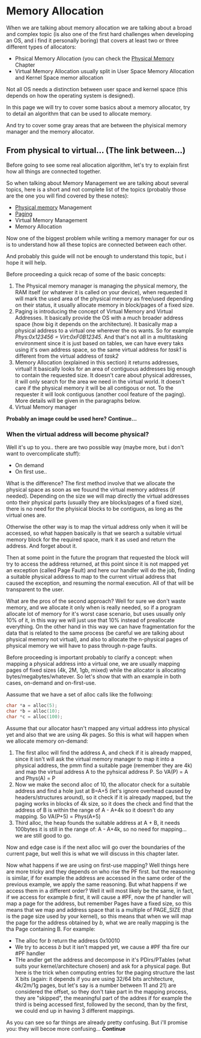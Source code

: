# Memory Allocation 

When we are talking about memory allocation we are talking about a broad and complex topic (is also one of the first hard challenges when developing an OS, and i find it personally boring)  that covers at least two or three different types of allocators: 

* Phsical Memory Allocation (you can check the [Physical Memory](PhysicalMemory.md) Chapter
* Virtual Memory Allocation usually split in User Space Memory Allocation and Kernel Space memor allocation

Not all OS needs a distinction between user space and kernel space (this depends on how the operating system is designed). 

In this page we will try to cover some basics about a memory allocator, try to detail an algorithm that can be used to allocate memory.

And try to cover some gray areas that are between the phyisical memory manager and the memory allocator. 

## From physical to virtual... (The link between...) 

Before going to see some real  allocation algorithm, let's try to explain first how all things are connected together. 

So when talking about Memory Management we are talking about several topics, here is a short and not complete list of the topics
(probably those are the one you will find covered by these notes): 

* [Physical memory](PhysicalMemory.md) Management
* [Paging](Paging.md)
* Virtual Memory Management
* Memory Allocation
 
Now one of the biggest problem while writing a memory manager for our os  is to understand how all these topics are connected between each other.

And probably this guide will not be enough to understand this topic, but i hope it will help. 

Before proceeding a quick recap of some of the basic concepts: 

1. The Physical memory manager is managing the physical memory, the RAM itself (or whatever it is called on your device), when requested it will mark the used area of the physical memory as free/used depending on their status, it usually allocate memory in block/pages of a fixed size.
2. Paging is introducing the concept of Virtual Memory and Virtual Addresses. It basically provide the OS with a much broader address space (how big it depends on the architecture). It basically map a physical address to a virtual one wherever the os wants. So for example *Phys:0x123456 = Virt:0xF0B12345*. And that's not all in a multitasking environment since it is just based on tables, we can have every taks using it's own address space, so the same virtual address for *task1* is different from the virtual address of *task2*
3. Memory Allocation (explained in this section) it returns addresses, virtual! It basically looks for an area of contiguous addresses big enough to contain the requested size. It doesn't care about physical addresses, it will only search for the area we need in the virtual world. It doesn't care if the physical memory it will be all contigous or not. To the requester it will look contiguous (another cool feature of the paging). More details will be given in the paragraphs below.
4. Virtual Memory manager 

__Probably an image could be used here?__
__Continue...__

### When the virtual address will become physical?

Well it's up to you.. there are two possible way (maybe more, but i don't want to overcomplicate stuff):

* On demand
* On first use..

What is the difference? The first method involve that we allocate the physical space as soon as we fouund the virtual memory address (if needed). Depending on the size we will map directly the virtual addresses onto their physical parts (usually they are blocks/pages of a fixed size), there is no need for the phyisical blocks to be contiguos, as long as the virtual ones are.

Otherwise the other way is to map the virtual address only when it will be accessed, so what happen basically is that we search a suitable virtual memory block for the required space, mark it as used and return the address. And forget about it. 

Then at some point in the future the program that requested the block will try to access the address returned, at this point since it is not mapped yet an exception (called Page Fault) and here our handler will do the job, finding a suitable physical address to map to the current virtual address that caused  the exception, and resuming the normal execution. All of that will be transparent to the user.

What are the pros of the second approach? Well for sure we don't waste memory, and we allocate it only when is really needed, so if a program allocate lot of memory for it's worst case scenario, but uses usually only 10% of it, in this way we will just use that 10% instead of preallocate everything. On the other hand in this way we can have fragmentation for the data that is related to the same process (be careful we are talking about physical memory not virtual), and also to allocate the n-physical pages of physical memory we will have to pass through n-page faults.

Before proceeding is important probably to clarify a concept: when mapping a physical address into a virtual one, we are usually mapping pages of fixed sizes (4k, 2M, 1gb, mixed) while the allocator is allocating bytes/megabytes/whatever. So let's show that with an example in both cases, on-demand and on-first-use. 

Aassume that we have a set of alloc calls like the follwoing:

```C
char *a = alloc(5);
char *b = alloc(10);
char *c = alloc(100);
```

Assume that our allocator hasn't mapped any virtual address into physical yet and also that we are using 4k pages. So this is what will happen when we allocate memory on-demand: 

1. The first alloc will find the address A, and check if it is already mapped, since it isn't will ask the virtual memory manager to map it into a physical address, the pmm find a suitable page (remember they are 4k) and map the virtual address A to the pyhsical address P. So VA(P) = A and Phys(A) = P
2. Now we make the second alloc of 10, the allocator check for a suitable address and find a hole just at B=A+5 (let's ignore overhead caused by headers/structures around), so it check if it is alreqady mapped, but the paging works in blocks of 4k size, so it does the check and find that the address of B is within the range of A - A+4k so it doesn't do any mapping. So VA(P+5) = Phys(A+5)
3. Third alloc, the heap founds the suitable address at A + B, it needs 100bytes it is still in the range of: A - A+4k, so no need for mapping... we are still good to go. 

Now and edge case is if the next alloc will go over the boundaries of the current page, but well this is what we will discuss in this chapter later.

Now what happens if we are using on first-use mapping? Well things here are more tricky and they depends on who rise the PF first. but the reasoning is similar, if for example the address are accessed in the same order of the previous example, we apply the same reasoning. But what happens if we access them in a different order? Well it will most likely be the same, in fact, if we access for example *b* first, it will cause a #PF, now the pf handler will map a page for the address, but remember Pages have a fixed size, so this means that we map and address space that is a multiple of PAGE_SIZE (that is the page size used by your kernel), so this means that when we will map the page for the address obtained by *b*, what we are really mapping is the tha Page containing B. For example: 

* The alloc for *b* return the address 0x10010
* We try to access *b* but it isn't mapped yet, we cause a #PF tha fire our #PF handler
* THe andler get the address and decompose in it's PDirs/PTables (what suits your kernel/architecture chosen) and ask for a physical page. But here is the trick when computing entries for the paging structure the last X bits (again: it depends if you are using 32/64 bits architecture, 4k/2m/1g pages, but let's say is a number between 11 and 21) are considered the offset, so they don't take part in the mapping process, they are "skipped", the meaningful part of the addres 
if for example the third is being accessed first, followed by the second, than by the first, we could end up in having 3 different mappings.

As you can see so far things are already pretty confusing. But i'll promise you: they will becoe more confusing...
__Continue__

